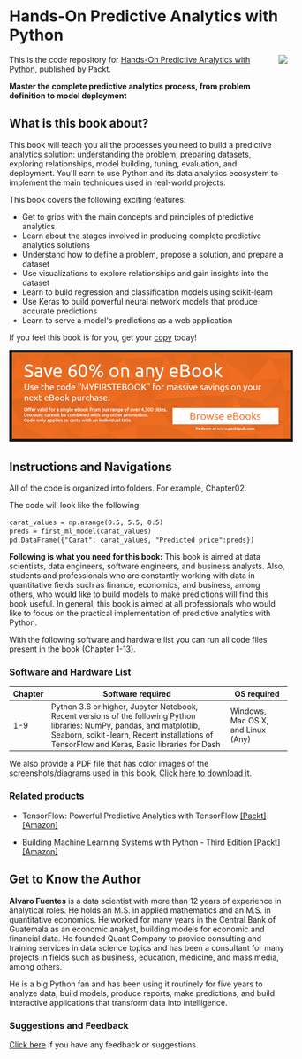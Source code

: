 # Hands-On Predictive Analytics with Python

<a href="https://www.packtpub.com/big-data-and-business-intelligence/hands-predictive-analytics-python?utm_source=github&utm_medium=repository&utm_campaign=9781789138719"><img src="https://www.packtpub.com/sites/default/files/9781789138719_cover.png" height="256px" align="right"></a>

This is the code repository for [Hands-On Predictive Analytics with Python](https://www.packtpub.com/big-data-and-business-intelligence/hands-predictive-analytics-python?utm_source=github&utm_medium=repository&utm_campaign=9781789138719), published by Packt.

**Master the complete predictive analytics process, from problem definition to model deployment**

## What is this book about?
This book will teach you all the processes you need to build a predictive analytics solution: understanding the problem, preparing datasets, exploring relationships, model building, tuning, evaluation, and deployment. You'll earn to use Python and its data analytics ecosystem to implement the main techniques used in real-world projects.

This book covers the following exciting features: 
* Get to grips with the main concepts and principles of predictive analytics
* Learn about the stages involved in producing complete predictive analytics solutions
* Understand how to define a problem, propose a solution, and prepare a dataset
* Use visualizations to explore relationships and gain insights into the dataset
* Learn to build regression and classification models using scikit-learn
* Use Keras to build powerful neural network models that produce accurate predictions
* Learn to serve a model's predictions as a web application

If you feel this book is for you, get your [copy](https://www.amazon.com/dp/178913871X) today!

<a href="https://www.packtpub.com/?utm_source=github&utm_medium=banner&utm_campaign=GitHubBanner"><img src="https://raw.githubusercontent.com/PacktPublishing/GitHub/master/GitHub.png" 
alt="https://www.packtpub.com/" border="5" /></a>

## Instructions and Navigations
All of the code is organized into folders. For example, Chapter02.

The code will look like the following:
```
carat_values = np.arange(0.5, 5.5, 0.5)
preds = first_ml_model(carat_values)
pd.DataFrame({"Carat": carat_values, "Predicted price":preds})
```

**Following is what you need for this book:**
This book is aimed at data scientists, data engineers, software engineers, and business analysts. Also, students and professionals who are constantly working with data in quantitative fields such as finance, economics, and business, among others, who would like to build models to make predictions will find this book useful. In general, this book is aimed at all professionals who would like to focus on the practical implementation of predictive analytics with Python.

With the following software and hardware list you can run all code files present in the book (Chapter 1-13).
### Software and Hardware List
| Chapter | Software required                     | OS required                         |
| ------- | ------------------------------------  | ----------------------------------- |
| 1-9     | Python 3.6 or higher, Jupyter Notebook, Recent versions of the following Python libraries: NumPy, pandas, and matplotlib, Seaborn, scikit-learn, Recent installations of TensorFlow and Keras, Basic libraries for Dash | Windows, Mac OS X, and Linux (Any) |

We also provide a PDF file that has color images of the screenshots/diagrams used in this book. [Click here to download it]().

### Related products
* TensorFlow: Powerful Predictive Analytics with TensorFlow [[Packt]](https://www.packtpub.com/big-data-and-business-intelligence/tensorflow-powerful-predictive-analytics-tensorflow?utm_source=github&utm_medium=repository&utm_campaign=9781789136913) [[Amazon]](https://www.amazon.com/dp/1789136911)

* Building Machine Learning Systems with Python - Third Edition [[Packt]](https://www.packtpub.com/big-data-and-business-intelligence/building-machine-learning-systems-python-third-edition?utm_source=github&utm_medium=repository&utm_campaign=9781788623223) [[Amazon]](https://www.amazon.com/dp/1788623223)


## Get to Know the Author
**Alvaro Fuentes** is a data scientist with more than 12 years of experience in analytical roles. He holds an M.S. in applied mathematics and an M.S. in quantitative economics. He worked for many years in the Central Bank of Guatemala as an economic analyst, building models for economic and financial data. He founded Quant Company to provide consulting and training services in data science topics and has been a consultant for many projects in fields such as business, education, medicine, and mass media, among others.

He is a big Python fan and has been using it routinely for five years to analyze data, build models, produce reports, make predictions, and build interactive applications that transform data into intelligence.


### Suggestions and Feedback
[Click here](https://docs.google.com/forms/d/e/1FAIpQLSdy7dATC6QmEL81FIUuymZ0Wy9vH1jHkvpY57OiMeKGqib_Ow/viewform) if you have any feedback or suggestions.


